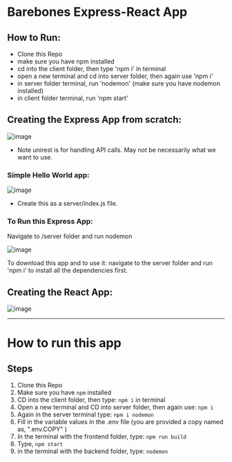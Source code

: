 # Barebones Express-React App

## How to Run:

- Clone this Repo
- make sure you have npm installed
- cd into the client folder, then type 'npm i' in terminal
- open a new terminal and cd into server folder, then again use  'npm i'
- in server folder terminal, run 'nodemon' (make sure you have nodemon installed)
- in client folder terminal, run 'npm start'

## Creating the Express App from scratch:

![image](https://user-images.githubusercontent.com/91104605/214197669-65755ace-b7c2-4392-8dbb-a67251d10409.png)

 - Note unirest is for handling API calls.  May not be necessarily what we want to use.
 
 ### Simple Hello World app:
 ![image](https://user-images.githubusercontent.com/91104605/214197773-c399b249-0e70-421e-854a-4ac1ce45b0d8.png)

- Create this as a server/index.js file.

### To Run this Express App: 

Navigate to /server folder and run nodemon

![image](https://user-images.githubusercontent.com/91104605/214197888-30852a32-633b-4921-acd2-5fe8bc395d1f.png)

To download this app and to use it: navigate to the server folder and run 'npm i' to install all the dependencies first.

## Creating the React App: 
![image](https://user-images.githubusercontent.com/91104605/214197997-4b9479ad-9ab4-4ebe-b32a-a75c22892653.png)



---

# How to run this app

## Steps

1. Clone this Repo
2. Make sure you have `npm` installed
3. CD into the client folder, then type: `npm i` in terminal
4. Open a new terminal and CD into server folder, then again use: `npm i`
5. Again in the server terminal type: `npm i nodemon`
6. Fill in the variable values in the .env file (you are provided a copy named as, ".env.COPY" )
7. In the terminal with the frontend folder, type: `npm run build`
8. Type, `npm start`
9. in the terminal with the backend folder, type: `nodemon` 